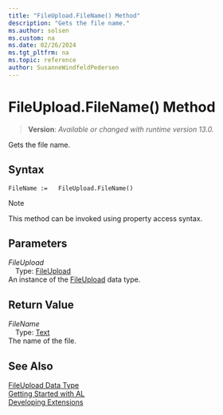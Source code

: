 ```yaml
---
title: "FileUpload.FileName() Method"
description: "Gets the file name."
ms.author: solsen
ms.custom: na
ms.date: 02/26/2024
ms.tgt_pltfrm: na
ms.topic: reference
author: SusanneWindfeldPedersen
---
```

[//]: # (START>DO_NOT_EDIT)
[//]: # (IMPORTANT:Do not edit any of the content between here and the END>DO_NOT_EDIT.)
[//]: # (Any modifications should be made in the .xml files in the ModernDev repo.)
# FileUpload.FileName() Method
> **Version**: _Available or changed with runtime version 13.0._

Gets the file name.


## Syntax
```AL
FileName :=   FileUpload.FileName()
```
> [!NOTE]
> This method can be invoked using property access syntax.
## Parameters
*FileUpload*  
&emsp;Type: [FileUpload](fileupload-data-type.md)  
An instance of the [FileUpload](fileupload-data-type.md) data type.  

## Return Value
*FileName*  
&emsp;Type: [Text](../text/text-data-type.md)  
The name of the file.


[//]: # (IMPORTANT: END>DO_NOT_EDIT)
## See Also
[FileUpload Data Type](fileupload-data-type.md)  
[Getting Started with AL](../../devenv-get-started.md)  
[Developing Extensions](../../devenv-dev-overview.md)